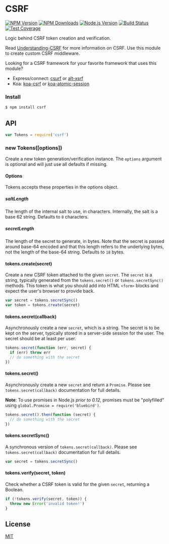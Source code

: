 # CSRF

[![NPM Version][npm-image]][npm-url]
[![NPM Downloads][downloads-image]][downloads-url]
[![Node.js Version][node-image]][node-url]
[![Build Status][travis-image]][travis-url]
[![Test Coverage][coveralls-image]][coveralls-url]

Logic behind CSRF token creation and verification.

Read [Understanding-CSRF](https://github.com/pillarjs/understanding-csrf)
for more information on CSRF. Use this module to create custom CSRF middleware.

Looking for a CSRF framework for your favorite framework that uses this
module?

  * Express/connect: [csurf](https://www.npmjs.com/package/csurf) or
    [alt-xsrf](https://www.npmjs.com/package/alt-xsrf)
  * Koa: [koa-csrf](https://www.npmjs.com/package/koa-csrf) or
    [koa-atomic-session](https://www.npmjs.com/package/koa-atomic-session)

### Install

```bash
$ npm install csrf
```

## API

```js
var Tokens = require('csrf')
```

### new Tokens([options])

Create a new token generation/verification instance. The `options` argument is
optional and will just use all defaults if missing.

#### Options

Tokens accepts these properties in the options object.

##### saltLength

The length of the internal salt to use, in characters. Internally, the salt
is a base 62 string. Defaults to `8` characters.

##### secretLength

The length of the secret to generate, in bytes. Note that the secret is
passed around base-64 encoded and that this length refers to the underlying
bytes, not the length of the base-64 string. Defaults to `18` bytes.

#### tokens.create(secret)

Create a new CSRF token attached to the given `secret`. The `secret` is a
string, typically generated from the `tokens.secret()` or `tokens.secretSync()`
methods. This token is what you should add into HTML `<form>` blocks and
expect the user's browser to provide back.

```js
var secret = tokens.secretSync()
var token = tokens.create(secret)
```

#### tokens.secret(callback)

Asynchronously create a new `secret`, which is a string. The secret is to
be kept on the server, typically stored in a server-side session for the
user. The secret should be at least per user.

```js
tokens.secret(function (err, secret) {
  if (err) throw err
  // do something with the secret
})
```

#### tokens.secret()

Asynchronously create a new `secret` and return a `Promise`. Please see
`tokens.secret(callback)` documentation for full details.

**Note**: To use promises in Node.js _prior to 0.12_, promises must be
"polyfilled" using `global.Promise = require('bluebird')`.

```js
tokens.secret().then(function (secret) {
  // do something with the secret
})
```

#### tokens.secretSync()

A synchronous version of `tokens.secret(callback)`. Please see
`tokens.secret(callback)` documentation for full details.

```js
var secret = tokens.secretSync()
```

#### tokens.verify(secret, token)

Check whether a CSRF token is valid for the given `secret`, returning
a Boolean.

```js
if (!tokens.verify(secret, token)) {
  throw new Error('invalid token!')
}
```

## License

[MIT](LICENSE)

[npm-image]: https://img.shields.io/npm/v/csrf.svg
[npm-url]: https://npmjs.org/package/csrf
[node-image]: https://img.shields.io/node/v/csrf.svg
[node-url]: https://nodejs.org/en/download/
[travis-image]: https://img.shields.io/travis/pillarjs/csrf/master.svg
[travis-url]: https://travis-ci.org/pillarjs/csrf
[coveralls-image]: https://img.shields.io/coveralls/pillarjs/csrf/master.svg
[coveralls-url]: https://coveralls.io/r/pillarjs/csrf?branch=master
[downloads-image]: https://img.shields.io/npm/dm/csrf.svg
[downloads-url]: https://npmjs.org/package/csrf
